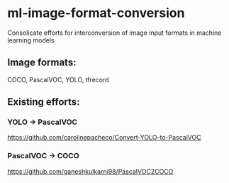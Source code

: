 # ml-image-format-conversion
Consolicate efforts for interconversion of image input formats in machine learning models

## Image formats:
COCO, PascalVOC, YOLO, tfrecord

## Existing efforts:
### YOLO -> PascalVOC
https://github.com/carolinepacheco/Convert-YOLO-to-PascalVOC

### PascalVOC -> COCO
https://github.com/ganeshkulkarni98/PascalVOC2COCO
